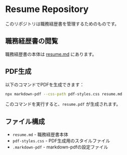 # Resume Repository

このリポジトリは職務経歴書を管理するためのものです。

## 職務経歴書の閲覧

職務経歴書の本体は [resume.md](./resume.md) にあります。

## PDF生成

以下のコマンドでPDFを生成できます：

```bash
npx markdown-pdf --css-path pdf-styles.css resume.md
```

このコマンドを実行すると、`resume.pdf` が生成されます。

## ファイル構成

- `resume.md` - 職務経歴書本体
- `pdf-styles.css` - PDF生成用のスタイルファイル
- `.markdown-pdf` - markdown-pdfの設定ファイル
